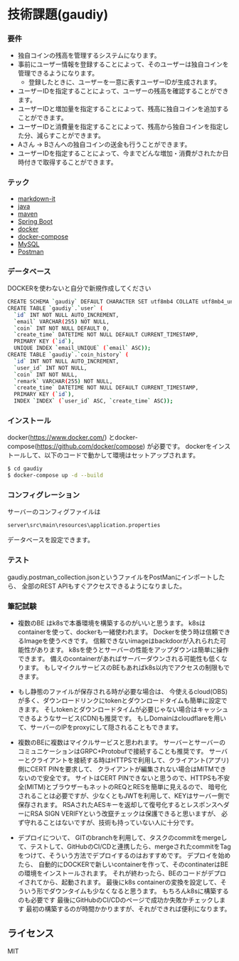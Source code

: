 # 技術課題(gaudiy)


### 要件

  - 独自コインの残高を管理するシステムになります。
  - 事前にユーザー情報を登録することによって、そのユーザーは独自コインを管理できるようになります。
      - 登録したときに、ユーザーを一意に表すユーザーIDが生成されます。
  - ユーザーIDを指定することによって、ユーザーの残高を確認することができます。
  - ユーザーIDと増加量を指定することによって、残高に独自コインを追加することができます。
  - ユーザーIDと消費量を指定することによって、残高から独自コインを指定した分、減らすことができます。
  - Aさん → Bさんへの独自コインの送金も行うことができます。
  - ユーザーIDを指定することによって、今までどんな増加・消費がされたか日時付きで取得することができます。

### テック

* [markdown-it](https://github.com/markdown-it/markdown-it)
* [java](https://www.java.com/)
* [maven](https://maven.apache.org/)
* [Spring Boot](https://spring.io/projects/spring-boot)
* [docker](https://www.docker.com/)
* [docker-compose](https://github.com/docker/compose)
* [MySQL](https://www.mysql.com/)
* [Postman](https://www.postman.com/)

### データベース

DOCKERを使わないと自分で新規作成してください

```sh
CREATE SCHEMA `gaudiy` DEFAULT CHARACTER SET utf8mb4 COLLATE utf8mb4_unicode_ci ;
CREATE TABLE `gaudiy`.`user` (
  `id` INT NOT NULL AUTO_INCREMENT,
  `email` VARCHAR(255) NOT NULL,
  `coin` INT NOT NULL DEFAULT 0,
  `create_time` DATETIME NOT NULL DEFAULT CURRENT_TIMESTAMP,
  PRIMARY KEY (`id`),
  UNIQUE INDEX `email_UNIQUE` (`email` ASC));
CREATE TABLE `gaudiy`.`coin_history` (
  `id` INT NOT NULL AUTO_INCREMENT,
  `user_id` INT NOT NULL,
  `coin` INT NOT NULL,
  `remark` VARCHAR(255) NOT NULL,
  `create_time` DATETIME NOT NULL DEFAULT CURRENT_TIMESTAMP,
  PRIMARY KEY (`id`),
  INDEX `INDEX` (`user_id` ASC, `create_time` ASC));
```

### インストール

docker(https://www.docker.com/) とdocker-compose(https://github.com/docker/compose) が必要です。
dockerをインストールして、以下のコードで動かして環境はセットアップされます。

```sh
$ cd gaudiy
$ docker-compose up -d --build
```

### コンフィグレーション

サーバーのコンフィグファイルは
```sh
server\src\main\resources\application.properties
```

データベースを設定できます。


### テスト
gaudiy.postman_collection.jsonというファイルをPostManにインポートしたら、
全部のREST APIもすぐアクセスできるようになりました。


### 筆記試験

  - 複数のBE はk8sで本番環境を構築するのがいいと思うます。
    k8sはcontainerを使って、dockerも一緒使われます。
    Dockerを使う時は信頼できるImageを使うべきです。
    信頼できないimageはbackdoorが入れられた可能性があります。
    k8sを使うとサーバーの性能をアップダウンは簡単に操作できます。
    備えのcontainerがあればサーバーダウンされる可能性も低くなります。
    もしマイクルサービスのBEもあればk8s以内でアクセスの制限もできます。

  - もし静態のファイルが保存される時が必要な場合は、
    今使えるcloud(OBS)が多く、ダウンロードリンクにtokenとダウンロードタイムも簡単に設定できます。
    そしtokenとダウンロードタイムが必要じゃない場合はキャッシュできるようなサービス(CDN)も推奨です。
    もしDomainはcloudflareを用いて、サーバーのIPをproxyにして隠されることもできます。

  - 複数のBEに複数はマイクルサービスと思われます。
    サーバーとサーバーのコミュニケーションはGRPC+Protobufで接続することも推奨です。
    サーバーとクライアントを接続する時はHTTPSで利用して、クライアント(アプリ)側にCERT PINを要求して、
    クライアントが編集されない場合はMITMできないので安全です。
    サイトはCERT PINできないと思うので、HTTPSも不安全(MITM)とブラウザーもネットのREQとRESを簡単に見えるので、
    暗号化されることは必要ですが、少なくともJWTを利用して、KEYはサーバー側で保存されます。
    RSAされたAESキーを返却して復号化するとレスポンスヘダーにRSA SIGN VERIFYという改竄チェックは保護できると思いますが、
    必ず守れることはないですが、技術も持っていない人に十分です。

  - デプロイについて、
    GITのbranchを利用して、タスクのcommitをmergeして、テストして、GitHubのCI/CDと連携したら、mergeされたcommitをTagをつけて、そういう方法でデプロイするのはおすすめです。
    デプロイを始めたら、
    自動的にDOCKERで新しいcontainerを作って、そのcontinaterはBEの環境をインストールされます。
    それが終わったら、BEのコードがデプロイされてから、起動されます。
    最後にk8s containerの変換を設定して、そういう形でダウンタイムも少なくなると思うます。
    もちろんk8sに構築するのも必要です
    最後にGitHubのCI/CDのページで成功か失敗かチェックします
    最初の構築するのが時間かかりますが、それができれば便利になります。



ライセンス
----

MIT

